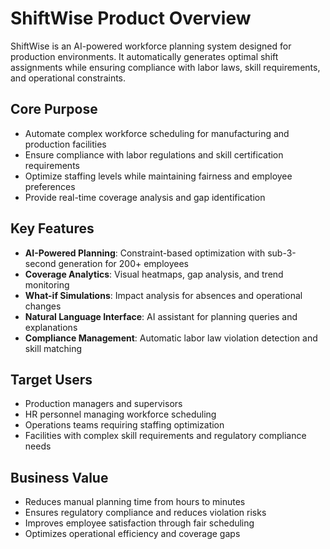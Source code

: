 # ShiftWise Product Overview

ShiftWise is an AI-powered workforce planning system designed for production environments. It automatically generates optimal shift assignments while ensuring compliance with labor laws, skill requirements, and operational constraints.

## Core Purpose
- Automate complex workforce scheduling for manufacturing and production facilities
- Ensure compliance with labor regulations and skill certification requirements
- Optimize staffing levels while maintaining fairness and employee preferences
- Provide real-time coverage analysis and gap identification

## Key Features
- **AI-Powered Planning**: Constraint-based optimization with sub-3-second generation for 200+ employees
- **Coverage Analytics**: Visual heatmaps, gap analysis, and trend monitoring
- **What-if Simulations**: Impact analysis for absences and operational changes
- **Natural Language Interface**: AI assistant for planning queries and explanations
- **Compliance Management**: Automatic labor law violation detection and skill matching

## Target Users
- Production managers and supervisors
- HR personnel managing workforce scheduling
- Operations teams requiring staffing optimization
- Facilities with complex skill requirements and regulatory compliance needs

## Business Value
- Reduces manual planning time from hours to minutes
- Ensures regulatory compliance and reduces violation risks
- Improves employee satisfaction through fair scheduling
- Optimizes operational efficiency and coverage gaps